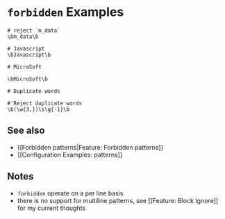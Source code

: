 # `forbidden` Examples

```
# reject `m_data`
\bm_data\b

# Javascript
\bJavascript\b

# MicroSoft

\bMicroSoft\b

# Duplicate words

# Reject duplicate words
\b(\w{3,})\s\g{-1}\b
```

## See also

* [[Forbidden patterns|Feature: Forbidden patterns]]
* [[Configuration Examples: patterns]]

## Notes

* `forbidden` operate on a per line basis
* there is no support for multiline patterns, see [[Feature: Block Ignore]] for my current thoughts
